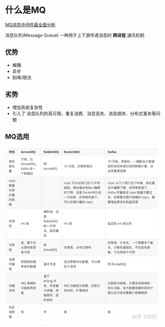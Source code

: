 # 什么是MQ

[MQ消息中间件最全面分析](https://mp.weixin.qq.com/s/lqFGnIUtqTFZ_GHp46z48Q) 



消息队列(Message Queue) 一种用于上下游传递消息的 **跨进程** 通讯机制



## 优势

*   解耦
*   异步
*   削峰/限流



## 劣势

*   增加系统复杂性
*   引入了 消息队列的高可用，重复消费、消息丢失、消息顺序、分布式事务等问题



## MQ选用

![MQ](什么是MQ.assets/MQ.jpg)

